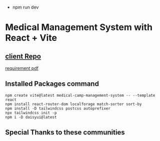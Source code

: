 * npm run dev
# Medical Management System with React + Vite
## [client Repo](https://github.com/programming-hero-web-course1/b8a12-client-side-almubin78)

[requirement pdf](https://github.com/ProgrammingHero1/B8A12-The-Final-Effort/blob/main/Requerments-pdf-all/assignment12_category_0016.pdf)

## Installed Packages command
```
npm create vite@latest medical-camp-management-system -- --template react
npm install react-router-dom localforage match-sorter sort-by
npm install -D tailwindcss postcss autoprefixer
npx tailwindcss init -p
npm i -D daisyui@latest
```


## Special Thanks to these communities
[]()

